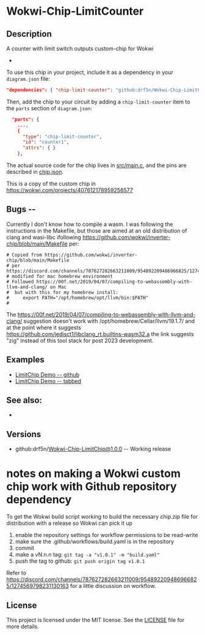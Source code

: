 # Wokwi-Chip-LimitCounter
## Description

A counter with limit switch outputs custom-chip for Wokwi

-  

To use this chip in your project, include it as a dependency in your `diagram.json` file:

```json
"dependencies": { "chip-limit-counter": "github:drf5n/Wokwi-Chip-LimitCounter@1.0.0" }
```

Then, add the chip to your circuit by adding a `chip-limit-counter` item to the `parts` section of `diagram.json`:

```json
  "parts": {
    ...,
    {
      "type": "chip-limit-counter",
      "id": "counter1",
      "attrs": { }
    },
```

The actual source code for the chip lives in [src/main.c](https://github.com/drf5n/Wokwi-Chip-LimitCounter/blob/main/src/main.c),
and the pins are described in [chip.json](https://github.com/drf5n/Wokwi-Chip-LimitCounter/blob/main/chip.json).

This is a copy of the custom chip in
https://wokwi.com/projects/407612178959256577


## Bugs -- 

Currently I don't know how to compile a wasm.  I was following the instructions in the Makefile, but those are aimed at an old
distribution of clang and wasi-libc ifollowing https://github.com/wokwi/inverter-chip/blob/main/Makefile per:

```
# Copied from https://github.com/wokwi/inverter-chip/blob/main/Makefile 
# per https://discord.com/channels/787627282663211009/954892209486966825/1274468132618244128
# modified for mac homebrew environment
# Followed https://00f.net/2019/04/07/compiling-to-webassembly-with-llvm-and-clang/ on Mac
#  but with this for my homebrew install:
#     export PATH="/opt/homebrew/opt/llvm/bin:$PATH" 
#  
```

The https://00f.net/2019/04/07/compiling-to-webassembly-with-llvm-and-clang/ suggestion doesn't work
with /opt/homebrew/Cellar/llvm/19.1.7/ and at the point where it suggests https://github.com/jedisct1/libclang_rt.builtins-wasm32.a
the link suggests "zig" instead of this tool stack for post 2023 development.


## Examples

* [LimitChip Demo -- github](https://wokwi.com/projects/411487509400518657)
* [LimitChip Demo -- tabbed](https://wokwi.com/projects/407612178959256577)

## See also:

* 


## Versions
* github:drf5n/Wokwi-Chip-LimitChip@1.0.0 -- Working release

# notes on making a Wokwi custom chip work with Github repository dependency
To get the Wokwi build script working to build the necessary chip.zip file for distribution with a release so Wokwi can pick it up

1) enable the repository settings for workflow permissions to be read-write
2) make sure the .github/workflows/build.yaml is in the repository
3) commit
4) make a vN.n.n tag: `git tag -a "v1.0.1" -m "build.yaml"`
5) push the tag  to github: `git push origin tag v1.0.1`

Refer to
https://discord.com/channels/787627282663211009/954892209486966825/1274569798231130163
for a little discussion on workflow.


## License

This project is licensed under the MIT license. See the [LICENSE](https://github.com/drf5na/Wokwi-Chip-LimitChip/blob/main/LICENSE) file for more details.
